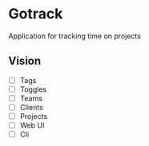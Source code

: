 # Gotrack

Application for tracking time on projects

## Vision

- [ ] Tags
- [ ] Toggles
- [ ] Teams
- [ ] Clients
- [ ] Projects
- [ ] Web UI
- [ ] Cli